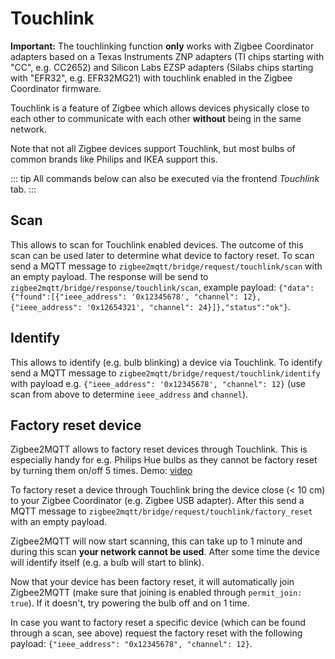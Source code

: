 # Touchlink

**Important:** The touchlinking function **only** works with Zigbee Coordinator adapters based on a Texas Instruments ZNP adapters (TI chips starting with "CC", e.g. CC2652) and Silicon Labs EZSP adapters (Silabs chips starting with "EFR32", e.g. EFR32MG21) with touchlink enabled in the Zigbee Coordinator firmware.

Touchlink is a feature of Zigbee which allows devices physically close to each other to communicate with each other **without** being in the same network.

Note that not all Zigbee devices support Touchlink, but most bulbs of common brands like Philips and IKEA support this.

::: tip
All commands below can also be executed via the frontend _Touchlink_ tab.
:::

## Scan

This allows to scan for Touchlink enabled devices. The outcome of this scan can be used later to determine what device to factory reset. To scan send a MQTT message to `zigbee2mqtt/bridge/request/touchlink/scan` with an empty payload.
The response will be send to `zigbee2mqtt/bridge/response/touchlink/scan`, example payload: `{"data":{"found":[{"ieee_address": '0x12345678', "channel": 12}, {"ieee_address": '0x12654321', "channel": 24}]},"status":"ok"}`.

## Identify

This allows to identify (e.g. bulb blinking) a device via Touchlink. To identify send a MQTT message to `zigbee2mqtt/bridge/request/touchlink/identify` with payload e.g. `{"ieee_address": '0x12345678', "channel": 12}` (use scan from above to determine `ieee_address` and `channel`).

## Factory reset device

Zigbee2MQTT allows to factory reset devices through Touchlink. This is especially handy for e.g. Philips Hue bulbs as they cannot be factory reset by turning them on/off 5 times. Demo: [video](https://www.youtube.com/watch?v=kcRj77YGyKk)

To factory reset a device through Touchlink bring the device close (< 10 cm) to your Zigbee Coordinator (e.g. Zigbee USB adapter). After this send a MQTT message to `zigbee2mqtt/bridge/request/touchlink/factory_reset` with an empty payload.

Zigbee2MQTT will now start scanning, this can take up to 1 minute and during this scan **your network cannot be used**. After some time the device will identify itself (e.g. a bulb will start to blink).

Now that your device has been factory reset, it will automatically join Zigbee2MQTT (make sure that joining is enabled through `permit_join: true`). If it doesn't, try powering the bulb off and on 1 time.

In case you want to factory reset a specific device (which can be found through a scan, see above) request the factory reset with the following payload: `{"ieee_address": "0x12345678", "channel": 12}`.
